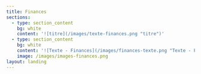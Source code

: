 ```yaml
---
title: Finances
sections:
  - type: section_content
    bg: white
    content: '![titre](/images/texte-finances.png "titre")'
  - type: section_content
    bg: white
    content: '![Texte - Finances](/images/finances-texte.png "Texte - Finances")'
    image: /images/images-finances.png
layout: landing
---
```


